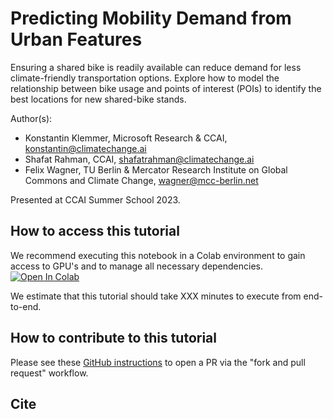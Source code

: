 # Predicting Mobility Demand from Urban Features
Ensuring a shared bike is readily available can reduce demand for less climate-friendly transportation options. Explore how to model the relationship between bike usage and points of interest (POIs) to identify the best locations for new shared-bike stands.

Author(s):
* Konstantin Klemmer, Microsoft Research & CCAI, konstantin@climatechange.ai
* Shafat Rahman, CCAI, shafatrahman@climatechange.ai
* Felix Wagner, TU Berlin & Mercator Research Institute on Global Commons and Climate Change, wagner@mcc-berlin.net

Presented at CCAI Summer School 2023.

## How to access this tutorial

We recommend executing this notebook in a Colab environment to gain access to GPU's and to manage all necessary dependencies. <a target="_blank" href="https://colab.research.google.com/github/climatechange-ai-tutorials/mobility-demand/blob/main/Predicting_Mobility_Demand_From_Urban_Features.ipynb">
  <img src="https://colab.research.google.com/assets/colab-badge.svg" alt="Open In Colab"/>
</a>

We estimate that this tutorial should take XXX minutes to execute from end-to-end.

## How to contribute to this tutorial

Please see these [GitHub instructions](https://docs.github.com/en/get-started/exploring-projects-on-github/contributing-to-a-project#about-forking) to open a PR via the "fork and pull request" workflow. 

## Cite
